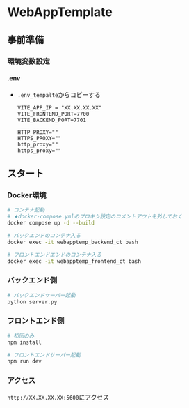# WebAppTemplate

## 事前準備

### 環境変数設定

#### .env
- `.env_tempalte`からコピーする

    ```
    VITE_APP_IP = "XX.XX.XX.XX"
    VITE_FRONTEND_PORT=7700
    VITE_BACKEND_PORT=7701

    HTTP_PROXY=""
    HTTPS_PROXY=""
    http_proxy=""
    https_proxy=""
    ```

## スタート

### Docker環境

``` bash
# コンテナ起動
# ★docker-compose.ymlのプロキシ設定のコメントアウトを外しておく
docker compose up -d --build

# バックエンドのコンテナ入る
docker exec -it webapptemp_backend_ct bash

# フロントエンドエンドのコンテナ入る
docker exec -it webapptemp_frontend_ct bash
```

### バックエンド側

``` bash
# バックエンドサーバー起動
python server.py
```

### フロントエンド側

``` bash
# 初回のみ
npm install

# フロントエンドサーバー起動
npm run dev
```

### アクセス
`http://XX.XX.XX.XX:5600`にアクセス


